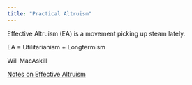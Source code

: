 ```yaml
---
title: "Practical Altruism"
---
```


Effective Altruism (EA) is a movement picking up steam lately. 

EA = Utilitarianism + Longtermism

Will MacAskill

[Notes on Effective Altruism](https://michaelnotebook.com/eanotes/)